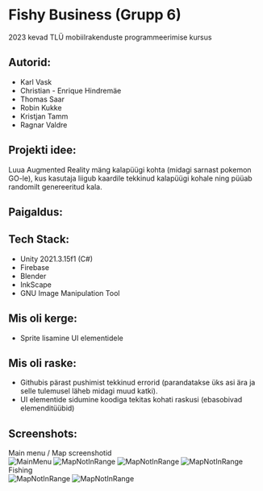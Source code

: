 # Fishy Business (Grupp 6)
2023 kevad TLÜ mobiilrakenduste programmeerimise kursus

## Autorid:
- Karl Vask
- Christian - Enrique Hindremäe
- Thomas Saar
- Robin Kukke
- Kristjan Tamm
- Ragnar Valdre

## Projekti idee:
Luua Augmented Reality mäng kalapüügi kohta (midagi sarnast pokemon GO-le), kus kasutaja liigub kaardile tekkinud kalapüügi kohale ning püüab
randomilt genereeritud kala.

## Paigaldus:

## Tech Stack:  
- Unity 2021.3.15f1 (C#)  
- Firebase
- Blender
- InkScape
- GNU Image Manipulation Tool

## Mis oli kerge:
- Sprite lisamine UI elementidele

## Mis oli raske:  
- Githubis pärast pushimist tekkinud errorid (parandatakse üks asi ära ja selle tulemusel läheb midagi muud katki).
- UI elementide sidumine koodiga tekitas kohati raskusi (ebasobivad elemenditüübid)

## Screenshots:
Main menu / Map screenshotid  
![MainMenu](https://github.com/KarlTheFish/MobileDev/assets/90237364/ac85005f-588b-4d47-a9aa-33bdf9a03e5b)
![MapNotInRange](https://github.com/KarlTheFish/MobileDev/assets/90237364/a8540214-b0ab-41ff-9cc2-b97bc7b8054f)
![MapNotInRange](https://github.com/KarlTheFish/MobileDev/assets/90237364/8b09d409-72e5-4a70-aab2-fc86834270a4)
![MapNotInRange](https://github.com/KarlTheFish/MobileDev/assets/90237364/f7f45e5b-47cf-4af9-ad35-476559f5194f)  
Fishing  
![MapNotInRange](https://github.com/KarlTheFish/MobileDev/assets/90237364/03f93e71-3dd9-4830-99c0-41b8d1e437ff)
![MapNotInRange](https://github.com/KarlTheFish/MobileDev/assets/90237364/a96ed3be-d3a7-423d-927d-7f7599cb88e5)





